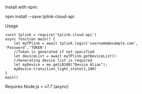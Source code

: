Install with npm:

  npm install --save tplink-cloud-api

Usage 

    const tplink = require('tplink-cloud-api')
	async function main() { 
	    let myTPlink = await tplink.login('username@example.com', 'Password','TOKEN')
	    //Token is generated if not specified
	    let deviceList = await myTPlink.getDeviceList()
	    //Generating device list is required
	    let myDevice = me.getLB100("Device Alias");
	    myDevice.transition_light_state(1,100)
	}
	main()

Requires Node.js > v7.7 (async)
